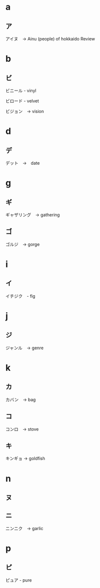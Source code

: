 # a

## ア

アイヌ　→ Ainu (people) of hokkaido
Review

# b

## ビ

ビニール - vinyl

ビロード - velvet

ビジョン　→ vision

# d

## デ

デット　→　date

# g

## ギ

ギャザリング　→ gathering

## ゴ

ゴルジ　→ gorge

# i

## イ

イチジク　- fig

# j

## ジ

ジャンル　→ genre

# k

## カ

カバン　→ bag

## コ

コンロ　→ stove

## キ

キンギョ → goldfish

# n

## ヌ

## ニ

ニンニク　→ garlic

# p

## ピ

ピュア - pure